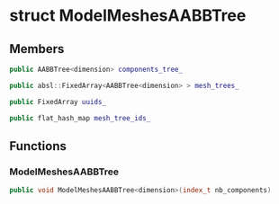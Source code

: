 # struct ModelMeshesAABBTree


## Members

```cpp
public AABBTree<dimension> components_tree_
```

```cpp
public absl::FixedArray<AABBTree<dimension> > mesh_trees_
```

```cpp
public FixedArray uuids_
```

```cpp
public flat_hash_map mesh_tree_ids_
```



## Functions

### ModelMeshesAABBTree

```cpp
public void ModelMeshesAABBTree<dimension>(index_t nb_components)
```




